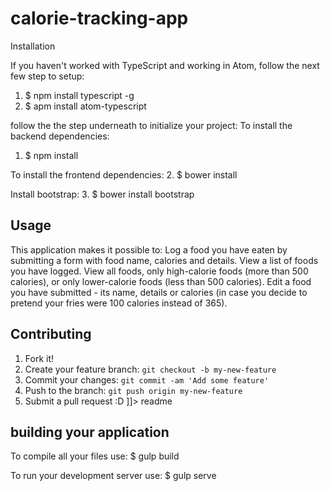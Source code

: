 # calorie-tracking-app
<snippet>
  <content><![CDATA[
# $calorie-tracking-app
A food tracking application. Users are able to log foods they’ve eaten during the day, including details about the meal and its number of calories.

## Installation

If you haven't worked with TypeScript and working in Atom, follow the next few step to setup:
1. $ npm install typescript -g
2. $ apm install atom-typescript

follow the the step underneath to initialize your project: 
To install the backend dependencies:  
1. $ npm install

To install the frontend dependencies:
2. $ bower install 

Install bootstrap:
3. $ bower install bootstrap

## Usage
This application makes it possible to:
Log a food you have eaten by submitting a form with food name, calories and details.
View a list of foods you have logged.
View all foods, only high-calorie foods (more than 500 calories), or only lower-calorie foods (less than 500 calories).
Edit a food you have submitted - its name, details or calories (in case you decide to pretend your fries were 100 calories instead of 365).

## Contributing
1. Fork it!
2. Create your feature branch: `git checkout -b my-new-feature`
3. Commit your changes: `git commit -am 'Add some feature'`
4. Push to the branch: `git push origin my-new-feature`
5. Submit a pull request :D
]]></content>
  <tabTrigger>readme</tabTrigger>
  
## building your application 
To compile all your files use:
$ gulp build 

To run your development server use:
$ gulp serve 
</snippet>
